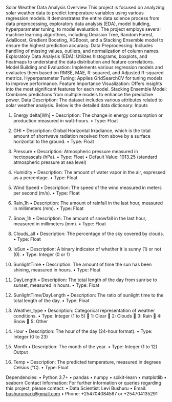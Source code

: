 Solar Weather Data Analysis Overview
This project is focused on analyzing solar weather data to predict temperature variables using various regression models. It demonstrates the entire data science process from data preprocessing, exploratory data analysis (EDA), model building, hyperparameter tuning, to model evaluation. The project employs several machine learning algorithms, including Decision Tree, Random Forest, AdaBoost, Gradient Boosting, XGBoost, and a Stacking Ensemble model to ensure the highest prediction accuracy. 
Data Preprocessing: Includes handling of missing values, outliers, and normalization of column names.
Exploratory Data Analysis (EDA): Utilizes histograms, boxplots, and heatmaps to understand the data distribution and feature correlations.
Model Building and Evaluation: Implements various regression models and evaluates them based on RMSE, MAE, R-squared, and Adjusted R-squared metrics.
Hyperparameter Tuning: Applies GridSearchCV for tuning models to improve performance.
Feature Importance Visualization: Offers insights into the most significant features for each model.
Stacking Ensemble Model: Combines predictions from multiple models to enhance the predictive power.
Data Description:
The dataset includes various attributes related to solar weather analysis. Below is the detailed data dictionary:
Inputs
1.	Energy delta[Wh]
•	Description: The change in energy consumption or production measured in watt-hours.
•	Type: Float
2.	GHI
•	Description: Global Horizontal Irradiance, which is the total amount of shortwave radiation received from above by a surface horizontal to the ground.
•	Type: Float
3.	Pressure
•	Description: Atmospheric pressure measured in hectopascals (hPa).
•	Type: Float
•	Default Value: 1013.25 (standard atmospheric pressure at sea level)
4.	Humidity
•	Description: The amount of water vapor in the air, expressed as a percentage.
•	Type: Float
5.	Wind Speed
•	Description: The speed of the wind measured in meters per second (m/s).
•	Type: Float
6.	Rain_1h
•	Description: The amount of rainfall in the last hour, measured in millimeters (mm).
•	Type: Float
7.	Snow_1h
•	Description: The amount of snowfall in the last hour, measured in millimeters (mm).
•	Type: Float
8.	Clouds_all
•	Description: The percentage of the sky covered by clouds.
•	Type: Float

9.	IsSun
•	Description: A binary indicator of whether it is sunny (1) or not (0).
•	Type: Integer (0 or 1)
10.	SunlightTime
•	Description: The amount of time the sun has been shining, measured in hours.
•	Type: Float
11.	DayLength
•	Description: The total length of the day from sunrise to sunset, measured in hours.
•	Type: Float
12.	SunlightTime/DayLength
•	Description: The ratio of sunlight time to the total length of the day.
•	Type: Float
13.	Weather_type
•	Description: Categorical representation of weather conditions.
•	Type: Integer (1 to 5)
	1: Clear
	2: Clouds
	3: Rain
	4: Snow
	5: Other
14.	Hour
•	Description: The hour of the day (24-hour format).
•	Type: Integer (0 to 23)
15.	Month
•	Description: The month of the year.
•	Type: Integer (1 to 12)
Output
1.	Temp
•	Description: The predicted temperature, measured in degrees Celsius (°C).
•	Type: Float

Dependencies:
• Python 3.7+
• pandas
• numpy
• scikit-learn
• matplotlib
• seaborn
Contact Information:
For further information or queries regarding this project, please contact:
• Data Scientist: Levi Bushuru
• Email: bushurumark@gmail.com
• Phone: +254704084567 or +254704135291

